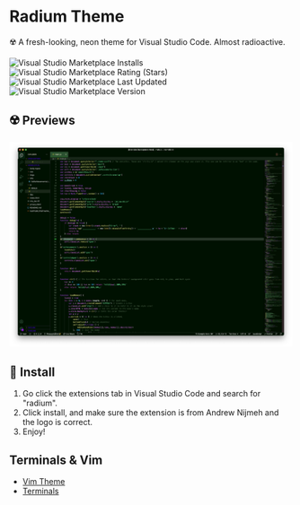 # Radium Theme 
☢️ A fresh-looking, neon theme for Visual Studio Code. Almost radioactive.


![Visual Studio Marketplace Installs](https://img.shields.io/visual-studio-marketplace/i/AndrewNijmeh.radium)
![Visual Studio Marketplace Rating (Stars)](https://img.shields.io/visual-studio-marketplace/r/AndrewNijmeh.radium)
![Visual Studio Marketplace Last Updated](https://img.shields.io/visual-studio-marketplace/last-updated/AndrewNijmeh.radium)
![Visual Studio Marketplace Version](https://img.shields.io/visual-studio-marketplace/v/AndrewNijmeh.radium)


## ☢️ Previews
![example](./assets/example.png)

## 🚀 Install
1. Go click the extensions tab in Visual Studio Code and search for "radium".
2. Click install, and make sure the extension is from Andrew Nijmeh and the logo is correct.
3. Enjoy!

## Terminals & Vim

- [Vim Theme](https://github.com/radium-theme/vim)
- [Terminals](https://github.com/radium-theme/terminals)
